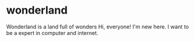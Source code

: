 # wonderland
Wonderland is a land full of wonders
Hi, everyone! I'm new here. I want to be a expert in computer and internet.
